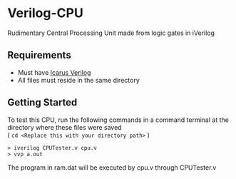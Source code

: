 # Verilog-CPU
Rudimentary Central Processing Unit made from logic gates in iVerilog

## Requirements

- Must have [Icarus Verilog](https://bleyer.org/icarus/)
- All files must reside in the same directory

## Getting Started
To test this CPU, run the following commands in a command terminal at the directory where these files were saved  
( ``` cd <Replace this with your directory path> ``` )
```
> iverilog CPUTester.v cpu.v
> vvp a.out
```

The program in ram.dat will be executed by cpu.v through CPUTester.v
